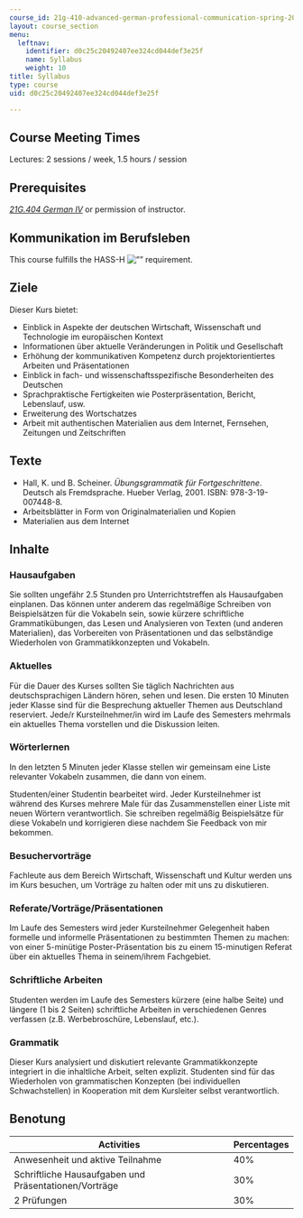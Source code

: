 ```yaml
---
course_id: 21g-410-advanced-german-professional-communication-spring-2017
layout: course_section
menu:
  leftnav:
    identifier: d0c25c20492407ee324cd044def3e25f
    name: Syllabus
    weight: 10
title: Syllabus
type: course
uid: d0c25c20492407ee324cd044def3e25f

---
```


Course Meeting Times
--------------------

Lectures: 2 sessions / week, 1.5 hours / session

Prerequisites
-------------

_[21G.404 German IV](/courses/21g-404-german-iv-spring-2005)_ or permission of instructor.

Kommunikation im Berufsleben
----------------------------

This course fulfills the HASS-H ![””](/images/educator/icon-question-hass-h.png) requirement.

Ziele
-----

Dieser Kurs bietet:

*   Einblick in Aspekte der deutschen Wirtschaft, Wissenschaft und Technologie im europäischen Kontext
*   Informationen über aktuelle Veränderungen in Politik und Gesellschaft
*   Erhöhung der kommunikativen Kompetenz durch projektorientiertes Arbeiten und Präsentationen
*   Einblick in fach- und wissenschaftsspezifische Besonderheiten des Deutschen
*   Sprachpraktische Fertigkeiten wie Posterpräsentation, Bericht, Lebenslauf, usw.
*   Erweiterung des Wortschatzes
*   Arbeit mit authentischen Materialien aus dem Internet, Fernsehen, Zeitungen und Zeitschriften

Texte
-----

*   Hall, K. und B. Scheiner. _Übungsgrammatik für Fortgeschrittene_. Deutsch als Fremdsprache. Hueber Verlag, 2001. ISBN: 978-3-19-007448-8.
*   Arbeitsblätter in Form von Originalmaterialien und Kopien
*   Materialien aus dem Internet

Inhalte
-------

### Hausaufgaben

Sie sollten ungefähr 2.5 Stunden pro Unterrichtstreffen als Hausaufgaben einplanen. Das können unter anderem das regelmäßige Schreiben von Beispielsätzen für die Vokabeln sein, sowie kürzere schriftliche Grammatikübungen, das Lesen und Analysieren von Texten (und anderen Materialien), das Vorbereiten von Präsentationen und das selbständige Wiederholen von Grammatikkonzepten und Vokabeln.

### Aktuelles

Für die Dauer des Kurses sollten Sie täglich Nachrichten aus deutschsprachigen Ländern hören, sehen und lesen. Die ersten 10 Minuten jeder Klasse sind für die Besprechung aktueller Themen aus Deutschland reserviert. Jede/r Kursteilnehmer/in wird im Laufe des Semesters mehrmals ein aktuelles Thema vorstellen und die Diskussion leiten.

### Wörterlernen

In den letzten 5 Minuten jeder Klasse stellen wir gemeinsam eine Liste relevanter Vokabeln zusammen, die dann von einem.

Studenten/einer Studentin bearbeitet wird. Jeder Kursteilnehmer ist während des Kurses mehrere Male für das Zusammenstellen einer Liste mit neuen Wörtern verantwortlich. Sie schreiben regelmäßig Beispielsätze für diese Vokabeln und korrigieren diese nachdem Sie Feedback von mir bekommen.

### Besuchervorträge

Fachleute aus dem Bereich Wirtschaft, Wissenschaft und Kultur werden uns im Kurs besuchen, um Vorträge zu halten oder mit uns zu diskutieren.

### Referate/Vorträge/Präsentationen

Im Laufe des Semesters wird jeder Kursteilnehmer Gelegenheit haben formelle und informelle Präsentationen zu bestimmten Themen zu machen: von einer 5-minütige Poster-Präsentation bis zu einem 15-minutigen Referat über ein aktuelles Thema in seinem/ihrem Fachgebiet.

### Schriftliche Arbeiten

Studenten werden im Laufe des Semesters kürzere (eine halbe Seite) und längere (1 bis 2 Seiten) schriftliche Arbeiten in verschiedenen Genres verfassen (z.B. Werbebroschüre, Lebenslauf, etc.).

### Grammatik

Dieser Kurs analysiert und diskutiert relevante Grammatikkonzepte integriert in die inhaltliche Arbeit, selten explizit. Studenten sind für das Wiederholen von grammatischen Konzepten (bei individuellen Schwachstellen) in Kooperation mit dem Kursleiter selbst verantwortlich.

Benotung
--------

| Activities | Percentages |
| --- | --- |
| Anwesenheit und aktive Teilnahme | 40% |
| Schriftliche Hausaufgaben und Präsentationen/Vorträge | 30% |
| 2 Prüfungen | 30%